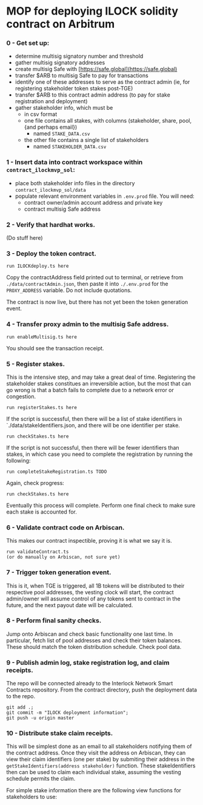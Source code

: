 # MOP for deploying ILOCK solidity contract on Arbitrum

### 0 - Get set up:

- determine multisig signatory number and threshold
- gather multisig signatory addresses
- create multisig Safe with [https://safe.global](https://safe.global)
- transfer $ARB to multisig Safe to pay for transactions
- identify one of these addresses to serve as the contract admin (ie, for registering stakeholder token stakes post-TGE)
- transfer $ARB to this contract admin address (to pay for stake registration and deployment)
- gather stakeholder info, which must be
    - in csv format
    - one file contains all stakes, with columns (stakeholder, share, pool, {and perhaps email})
        - named `STAKE_DATA.csv`
    - the other file contains a single list of stakeholders
        - named `STAKEHOLDER_DATA.csv`

### 1 - Insert data into contract workspace within `contract_ilockmvp_sol`:

- place both stakeholder info files in the directory `contract_ilockmvp_sol/data`
- populate relevant environment variables in `.env.prod` file. You will need:
    - contract owner/admin account address and private key
    - contract multisig Safe address

### 2 - Verify that hardhat works.

(Do stuff here)

### 3 - Deploy the token contract.

```
run ILOCKdeploy.ts here
```

Copy the contractAddress field printed out to terminal, or retrieve from `./data/contractAdmin.json`, then paste it into `./.env.prod` for the `PROXY_ADDRESS` variable. Do not include quotations.

The contract is now live, but there has not yet been the token generation event.

### 4 - Transfer proxy admin to the multisig Safe address.

```
run enableMultisig.ts here
```

You should see the transaction receipt.

### 5 - Register stakes.

This is the intensive step, and may take a great deal of time. Registering the stakeholder stakes constitues an irreversible action, but the most that can go wrong is that a batch fails to complete due to a network error or congestion.

```
run registerStakes.ts here
```

If the script is successful, then there will be a list of stake identifiers in `./data/stakeIdentifiers.json, and there will be one identifier per stake.

```
run checkStakes.ts here
```

If the script is not successful, then there will be fewer identifiers than stakes, in which case you need to complete the registration by running the following:

```
run completeStakeRegistration.ts TODO
```

Again, check progress:

```
run checkStakes.ts here
```

Eventually this process will complete. Perform one final check to make sure each stake is accounted for.

### 6 - Validate contract code on Arbiscan.

This makes our contract inspectible, proving it is what we say it is.

```
run validateContract.ts
(or do manually on Arbiscan, not sure yet)
```

### 7 - Trigger token generation event.

This is it, when TGE is triggered, all 1B tokens will be distributed to their respective pool addresses, the vesting clock will start, the contract admin/owner will assume control of any tokens sent to contract in the future, and the next payout date will be calculated.

### 8 - Perform final sanity checks.

Jump onto Arbiscan and check basic functionality one last time. In particular, fetch list of pool addresses and check their token balances. These should match the token distribution schedule. Check pool data.

### 9 - Publish admin log, stake registration log, and claim receipts.

The repo will be connected already to the Interlock Network Smart Contracts repository. From the contract directory, push the deployment data to the repo.

```
git add .;
git commit -m "ILOCK deployment information";
git push -u origin master
```

### 10 - Distribute stake claim receipts.

This will be simplest done as an email to all stakeholders notifying them of the contract address. Once they visit the address on Arbiscan, they can view their claim identifiers (one per stake) by submiting their address in the `getStakeIdentifiers(address stakeholder)` function. These stakeIdentifiers then can be used to claim each individual stake, assuming the vesting schedule permits the claim.

For simple stake information there are the following view functions for stakeholders to use:


